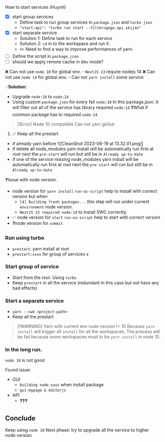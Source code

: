
How to start services (Huynh)
- [x] start group services
	- Define task to run group services in `package.json` and `turbo.json`
	- `"start:api": "turbo run start --filter=gogo.api.skijan"`
- [x] start separate service
	- Solution 1: Define task to run for each service
	- Solution 2: `cd` in to the workspace and run it.
	- ✏️ Need to find a way to improve performances of yarn.
- [ ] Define the script in `package.json`
- [ ] should we apply remote cache in dev mode?

❌ Can not use `node 10` for global env.
	- `NextJS 13` require nodejs 14
❌ Can not use `node 14` for global env.
	- Can not `yarn install` some service 

💡**Solution**:
- Upgrade `node:10` to `node:14`
- Using custom `package.json` for every fail `node:10`
	In this package.json. It will filter out all of the service has library required `node:14`
	❓What if common package has to required  `node:14`

> [!Error] Node 10 compatible
> Can not yarn global



1. ✅ Keep all the prestart
- if already yarn before
![[CleanShot 2023-06-19 at 13.32.01.png]]
- if delete all node_modules
	yarn install will be automatically run first at root
	next the `pre-start` will run but still be in `Already up-to-date`
- if one of the service missing node_modules
	yarn install will be automatically run first at root
	next the `pre-start` will run but still be in `Already up-to-date`

❓Issue with node version.
- node version for `yarn install`
	`run-os-script` help to install with correct version but when
	- `[4] Building fresh packages...` this step will run under current `environment` node version.
	- `NextJS 13 required node:14` to install SWC correctly.
- ✅ node version for `start` 
	`run-os-script` help to start with correct version
- ❓node version for `commit`


### Run using turbo
- `prestart`: yarn install at root
- `prestart:xxxx` for group of services x

### Start group of service
- Start from the root. Using `turbo`
- Keep `prestart` in all the service (redundant in this case but not have any bad effects)

### Start a separate service
- `yarn --cwd <project-path>` 
- Keep all the prestart

> [!WARNING] Yarn with current env node version != 10
> Because `yarn install` will trigger all `install` for all the workspaces. The process will be fail because some workspaces must to be `yarn install` in node 10.


### In the long run.
`node 10` is not good 

Found issue: 
- GUI
	- `building node-sass` when install package
	- `gui-mypage & editorjs`
- API
	- ❓❓❓

## Conclude
Keep using `node 10` 
Next phase: try to upgrade all the service to higher node version



